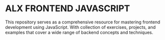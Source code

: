 # ALX FRONTEND JAVASCRIPT

This repository serves as a comprehensive resource for mastering frontend development using JavaScript. With collection of exercises, projects, and examples that cover a wide range of backend concepts and techniques. 

